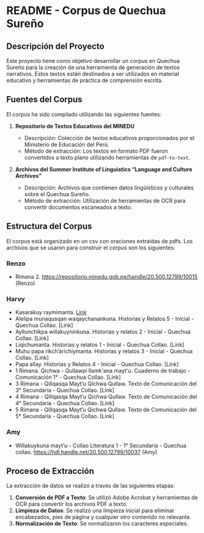 # README - Corpus de Quechua Sureño

## Descripción del Proyecto
Este proyecto tiene como objetivo desarrollar un corpus en Quechua Sureño para la creación de una herramienta de generación de textos narrativos. Estos textos están destinados a ser utilizados en material educativo y herramientas de práctica de comprensión escrita.

## Fuentes del Corpus
El corpus ha sido compilado utilizando las siguientes fuentes:

1. **Repositorio de Textos Educativos del MINEDU**
   - Descripción: Colección de textos educativos proporcionados por el Ministerio de Educación del Perú.
   - Método de extracción: Los textos en formato PDF fueron convertidos a texto plano utilizando herramientas de `pdf-to-text`.

2. **Archivos del Summer Institute of Linguistics “Language and Culture Archives”**
   - Descripción: Archivos que contienen datos lingüísticos y culturales sobre el Quechua Sureño.
   - Método de extracción: Utilización de herramientas de OCR para convertir documentos escaneados a texto.

## Estructura del Corpus
El corpus está organizado en un csv con oraciones extraídas de pdfs. Los archivos que se usaron para construir el corpus son los siguientes:

### Renzo
   - Rimana 2. https://repositorio.minedu.gob.pe/handle/20.500.12799/10015 (Renzo)
  
### Harvy
   - Kasarakuy raymimanta. [Link](https://repositorio.minedu.gob.pe/handle/20.500.12799/6658)
   - Alelipa munaqusqan waqaychanankuna. Historias y Relatos 5 - Inicial - Quechua Collao. [Link]
   - Ayllunchikpa willakuyninkuna. Historias y relatos 2 - Inicial - Quechua Collao. [Link]
   - Liqichumanta. Historias y relatos 1 - Inicial - Quechua Collao. [Link]
   - Muhu papa rikch’arichiymanta. Historias y relatos 3 - Inicial - Quechua Collao. [Link]
   - Papa allay. Historias y Relatos 4 - Inicial - Quechua Collao. [Link]
   - 1 Rimana. Qichwa - Qullawpi llamk'ana mayt'u. Cuaderno de trabajo - Comunicación 1° - Quechua Collao. [Link]
   - 3 Rimana - Qillqasqa Mayt’u Qichwa Qullaw. Texto de Comunicación del 3° Secundaria - Quechua Collao. [Link]
   - 4 Rimana - Qillqasqa Mayt’u Qichwa Qullaw. Texto de Comunicación del 4° Secundaria - Quechua Collao. [Link]
   - 5 Rimana - Qillqasqa Mayt’u Qichwa Qullaw. Texto de Comunicación del 5° Secundaria - Quechua Collao. [Link]
### Amy
   - Willakuykuna mayt’u - Collao Literatura 1 - 1° Secundaria - Quechua collao. https://hdl.handle.net/20.500.12799/10037 (Amy)

## Proceso de Extracción
La extracción de datos se realizó a través de las siguientes etapas:

1. **Conversión de PDF a Texto**: Se utilizó Adobe Acrobat y herramientas de OCR para convertir los archivos PDF a texto.
2. **Limpieza de Datos**: Se realizó una limpieza inicial para eliminar encabezados, pies de página y cualquier otro contenido no relevante.
3. **Normalización de Texto**: Se normalizaron los caracteres especiales.


